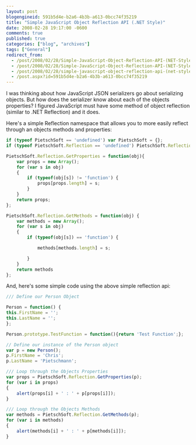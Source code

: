 ```yaml
---
layout: post
blogengineid: 591b5d4e-b2a6-4b3b-a613-0bcc74f35219
title: "Simple JavaScript Object Reflection API (.NET Style)"
date: 2008-02-28 19:17:00 -0600
comments: true
published: true
categories: ["blog", "archives"]
tags: ["General"]
redirect_from: 
  - /post/2008/02/28/Simple-JavaScript-Object-Reflection-API-(NET-Style).aspx
  - /post/2008/02/28/Simple-JavaScript-Object-Reflection-API-(NET-Style)
  - /post/2008/02/28/simple-javascript-object-reflection-api-(net-style)
  - /post.aspx?id=591b5d4e-b2a6-4b3b-a613-0bcc74f35219
---
```

<!-- more -->
I was thinking about how JavaScript JSON serializers go about serializing objects. But how does the serializer know about each of the objects properties? I figured JavaScript must have some method of object reflection (similar to .NET Reflection) and it does.

Here's a simple Reflection namespace that allows you to more easily reflect through an objects methods and properties:

```javascript
if (typeof PietschSoft == 'undefined') var PietschSoft = {};
if (typeof PietschSoft.Reflection == 'undefined') PietschSoft.Reflection = {};

PietschSoft.Reflection.GetProperties = function(obj){
    var props = new Array();
    for (var s in obj)
    {
        if (typeof(obj[s]) != 'function') {
            props[props.length] = s;
        }
    }
    return props;
};

PietschSoft.Reflection.GetMethods = function(obj) {
    var methods = new Array();
    for (var s in obj)
    {
        if (typeof(obj[s]) == 'function') {

            methods[methods.length] = s;

        }
    }
    return methods
};
```

And, here&#39;s some simple code using the above simple reflection api:

```javascript
/// Define our Person Object

Person = function() {
this.FirstName = '';
this.LastName = '';
};

Person.prototype.TestFunction = function(){return 'Test Function';};

// Define our instance of the Person object
var p = new Person();
p.FirstName = 'Chris';
p.LastName = 'Pietschmann';

/// Loop through the Objects Properties
var props = PietschSoft.Reflection.GetProperties(p);
for (var i in props)
{
    alert(props[i] + ' : ' + p[props[i]]);
}

/// Loop through the Objects Methods
var methods = PietschSoft.Reflection.GetMethods(p);
for (var i in methods)
{
    alert(methods[i] + ' : ' + p[methods[i]]);
}
```
